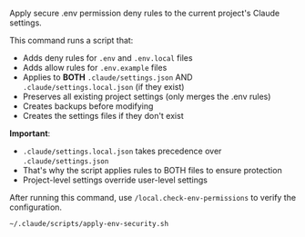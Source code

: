 Apply secure .env permission deny rules to the current project's Claude settings.

This command runs a script that:
- Adds deny rules for `.env` and `.env.local` files
- Adds allow rules for `.env.example` files
- Applies to **BOTH** `.claude/settings.json` AND `.claude/settings.local.json` (if they exist)
- Preserves all existing project settings (only merges the .env rules)
- Creates backups before modifying
- Creates the settings files if they don't exist

**Important**:
- `.claude/settings.local.json` takes precedence over `.claude/settings.json`
- That's why the script applies rules to BOTH files to ensure protection
- Project-level settings override user-level settings

After running this command, use `/local.check-env-permissions` to verify the configuration.

```bash
~/.claude/scripts/apply-env-security.sh
```
